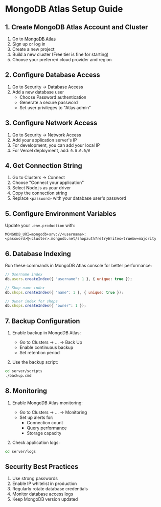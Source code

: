 # MongoDB Atlas Setup Guide

## 1. Create MongoDB Atlas Account and Cluster

1. Go to [MongoDB Atlas](https://www.mongodb.com/cloud/atlas)
2. Sign up or log in
3. Create a new project
4. Build a new cluster (Free tier is fine for starting)
5. Choose your preferred cloud provider and region

## 2. Configure Database Access

1. Go to Security → Database Access
2. Add a new database user
   - Choose Password authentication
   - Generate a secure password
   - Set user privileges to "Atlas admin"

## 3. Configure Network Access

1. Go to Security → Network Access
2. Add your application server's IP
3. For development, you can add your local IP
4. For Vercel deployment, add: `0.0.0.0/0`

## 4. Get Connection String

1. Go to Clusters → Connect
2. Choose "Connect your application"
3. Select Node.js as your driver
4. Copy the connection string
5. Replace `<password>` with your database user's password

## 5. Configure Environment Variables

Update your `.env.production` with:

```env
MONGODB_URI=mongodb+srv://<username>:<password>@<cluster>.mongodb.net/shopauth?retryWrites=true&w=majority
```

## 6. Database Indexing

Run these commands in MongoDB Atlas console for better performance:

```javascript
// Username index
db.users.createIndex({ "username": 1 }, { unique: true });

// Shop name index
db.shops.createIndex({ "name": 1 }, { unique: true });

// Owner index for shops
db.shops.createIndex({ "owner": 1 });
```

## 7. Backup Configuration

1. Enable backup in MongoDB Atlas:
   - Go to Clusters → ... → Back Up
   - Enable continuous backup
   - Set retention period

2. Use the backup script:
```bash
cd server/scripts
./backup.cmd
```

## 8. Monitoring

1. Enable MongoDB Atlas monitoring:
   - Go to Clusters → ... → Monitoring
   - Set up alerts for:
     - Connection count
     - Query performance
     - Storage capacity

2. Check application logs:
```bash
cd server/logs
```

## Security Best Practices

1. Use strong passwords
2. Enable IP whitelist in production
3. Regularly rotate database credentials
4. Monitor database access logs
5. Keep MongoDB version updated
